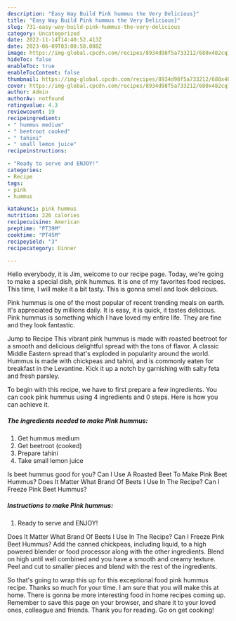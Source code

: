 ```yaml
---
description: "Easy Way Build Pink hummus the Very Delicious}"
title: "Easy Way Build Pink hummus the Very Delicious}"
slug: 731-easy-way-build-pink-hummus-the-very-delicious
category: Uncategorized
date: 2022-11-14T14:40:52.413Z
date: 2023-06-09T03:00:58.088Z
image: https://img-global.cpcdn.com/recipes/8934d98f5a733212/680x482cq70/pink-hummus-recipe-main-photo.jpg
hideToc: false
enableToc: true
enableTocContent: false
thumbnail: https://img-global.cpcdn.com/recipes/8934d98f5a733212/680x482cq70/pink-hummus-recipe-main-photo.jpg
cover: https://img-global.cpcdn.com/recipes/8934d98f5a733212/680x482cq70/pink-hummus-recipe-main-photo.jpg
author: Admin
authorAv: notfound
ratingvalue: 4.3
reviewcount: 19
recipeingredient:
- " hummus medium"
- " beetroot cooked"
- " tahini"
- " small lemon juice"
recipeinstructions:

- "Ready to serve and ENJOY!"
categories:
- Recipe
tags:
- pink
- hummus

katakunci: pink hummus 
nutrition: 226 calories
recipecuisine: American
preptime: "PT39M"
cooktime: "PT45M"
recipeyield: "3"
recipecategory: Dinner

---
```



Hello everybody, it is Jim, welcome to our recipe page. Today, we're going to make a special dish, pink hummus. It is one of my favorites food recipes. This time, I will make it a bit tasty. This is gonna smell and look delicious.

Pink hummus is one of the most popular of recent trending meals on earth. It's appreciated by millions daily. It is easy, it is quick, it tastes delicious. Pink hummus is something which I have loved my entire life. They are fine and they look fantastic.

Jump to Recipe This vibrant pink hummus is made with roasted beetroot for a smooth and delicious delightful spread with the tons of flavor. A classic Middle Eastern spread that&#39;s exploded in popularity around the world. Hummus is made with chickpeas and tahini, and is commonly eaten for breakfast in the Levantine. Kick it up a notch by garnishing with salty feta and fresh parsley.


To begin with this recipe, we have to first prepare a few ingredients. You can cook pink hummus using 4 ingredients and 0 steps. Here is how you can achieve it.

<!--inarticleads1-->

##### The ingredients needed to make Pink hummus:

1. Get  hummus medium
1. Get  beetroot (cooked)
1. Prepare  tahini
1. Take  small lemon juice


Is beet hummus good for you? Can I Use A Roasted Beet To Make Pink Beet Hummus? Does It Matter What Brand Of Beets I Use In The Recipe? Can I Freeze Pink Beet Hummus? 

<!--inarticleads2-->

##### Instructions to make Pink hummus:


1. Ready to serve and ENJOY!

Does It Matter What Brand Of Beets I Use In The Recipe? Can I Freeze Pink Beet Hummus? Add the canned chickpeas, including liquid, to a high powered blender or food processor along with the other ingredients. Blend on high until well combined and you have a smooth and creamy texture. Peel and cut to smaller pieces and blend with the rest of the ingredients. 

So that's going to wrap this up for this exceptional food pink hummus recipe. Thanks so much for your time. I am sure that you will make this at home. There is gonna be more interesting food in home recipes coming up. Remember to save this page on your browser, and share it to your loved ones, colleague and friends. Thank you for reading. Go on get cooking!
